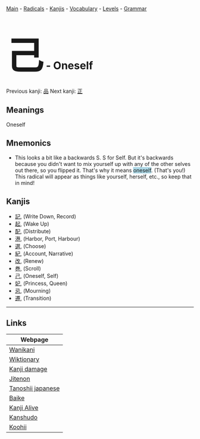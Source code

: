 <style> bigfont {font-size: 100px}</style>
[Main](../README.md) -
[Radicals](../radicals.md) -
[Kanjis](../kanjis.md) -
[Vocabulary](../vocabulary.md) -
[Levels](../levels.md) -
[Grammar](../grammar.md)
# <bigfont> 己</bigfont> - Oneself 

Previous kanji: [品](品.md) Next kanji: [正](正.md) 

## Meanings
 Oneself
## Mnemonics
 * This looks a bit like a backwards S. S for Self. But it's backwards because you didn't want to mix yourself up with any of the other selves out there, so you flipped it. That's why it means <span style="background-color:#ADD8E6"> oneself</span>. (That's you!)<br />This radical will appear as things like yourself, herself, etc., so keep that in mind!


## Kanjis
 * [記](../kanjis/記.md), (Write Down, Record)
* [起](../kanjis/起.md), (Wake Up)
* [配](../kanjis/配.md), (Distribute)
* [港](../kanjis/港.md), (Harbor, Port, Harbour)
* [選](../kanjis/選.md), (Choose)
* [紀](../kanjis/紀.md), (Account, Narrative)
* [改](../kanjis/改.md), (Renew)
* [巻](../kanjis/巻.md), (Scroll)
* [己](../kanjis/己.md), (Oneself, Self)
* [妃](../kanjis/妃.md), (Princess, Queen)
* [忌](../kanjis/忌.md), (Mourning)
* [遷](../kanjis/遷.md), (Transition)



---

## Links 

| Webpage |
| --- |
| [Wanikani          ](https://www.wanikani.com/kanji/己) |
| [Wiktionary        ](https://en.wiktionary.org/wiki/己) |
| [Kanji damage      ](http://www.kanjidamage.com/kanji/search?utf8=✓&q=己) |
| [Jitenon           ](https://jitenon.com/kanji/己) |
| [Tanoshii japanese ](https://www.tanoshiijapanese.com/dictionary/kanji.cfm?k=己) |
| [Baike             ](https://baike.baidu.com/item/己) |
| [Kanji Alive       ](https://app.kanjialive.com/己) |
| [Kanshudo          ](https://www.kanshudo.com/searchmn?q=己) |
| [Koohii            ](https://kanji.koohii.com/study/kanji/己) |
